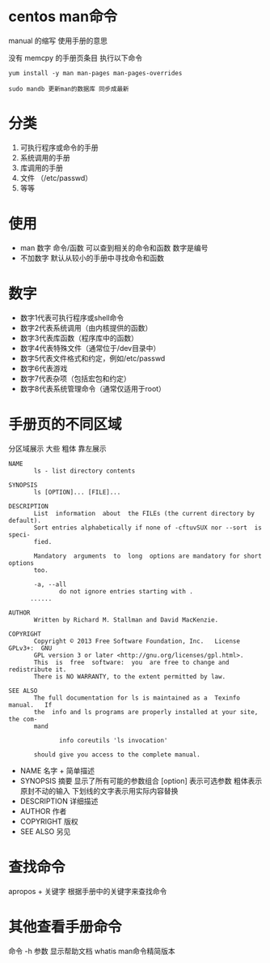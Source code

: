 # centos man命令

manual 的缩写 使用手册的意思

没有 memcpy 的手册页条目
执行以下命令
```
yum install -y man man-pages man-pages-overrides
```

```
sudo mandb 更新man的数据库 同步成最新
```

# 分类

1. 可执行程序或命令的手册
2. 系统调用的手册
3. 库调用的手册
4. 文件 （/etc/passwd）
5. 等等


# 使用
* man 数字 命令/函数 可以查到相关的命令和函数 数字是编号
* 不加数字 默认从较小的手册中寻找命令和函数

# 数字
* 数字1‌代表‌可执行程序或shell命令‌
* 数字2‌代表‌系统调用（由内核提供的函数）
* 数字3‌代表‌库函数（程序库中的函数）‌
* 数字4‌代表‌特殊文件（通常位于/dev目录中）‌
* 数字5‌代表‌文件格式和约定‌，例如/etc/passwd
* 数字6‌代表‌游戏‌
* 数字7‌代表‌杂项（包括宏包和约定）‌
* ‌数字8‌代表‌系统管理命令（通常仅适用于root）‌

# 手册页的不同区域
分区域展示 大些 粗体 靠左展示
```
NAME
       ls - list directory contents

SYNOPSIS
       ls [OPTION]... [FILE]...

DESCRIPTION
       List  information  about  the FILEs (the current directory by default).
       Sort entries alphabetically if none of -cftuvSUX nor --sort  is  speci‐
       fied.

       Mandatory  arguments  to  long  options are mandatory for short options
       too.

       -a, --all
              do not ignore entries starting with .
      ......
      
AUTHOR
       Written by Richard M. Stallman and David MacKenzie.

COPYRIGHT
       Copyright © 2013 Free Software Foundation, Inc.   License  GPLv3+:  GNU
       GPL version 3 or later <http://gnu.org/licenses/gpl.html>.
       This  is  free  software:  you  are free to change and redistribute it.
       There is NO WARRANTY, to the extent permitted by law.

SEE ALSO
       The full documentation for ls is maintained as a  Texinfo  manual.   If
       the  info and ls programs are properly installed at your site, the com‐
       mand

              info coreutils 'ls invocation'

       should give you access to the complete manual.
```
* NAME 名字 + 简单描述
* SYNOPSIS 摘要 显示了所有可能的参数组合 [option] 表示可选参数 粗体表示原封不动的输入 下划线的文字表示用实际内容替换
* DESCRIPTION 详细描述
* AUTHOR 作者
* COPYRIGHT 版权
* SEE ALSO 另见

# 查找命令
apropos + 关键字
根据手册中的关键字来查找命令

# 其他查看手册命令
命令 -h 参数 显示帮助文档
whatis man命令精简版本 



